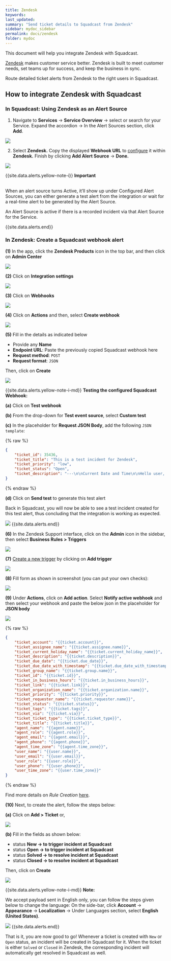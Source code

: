 ```yaml
---
title: Zendesk
keywords: 
last_updated: 
summary: "Send ticket details to Squadcast from Zendesk"
sidebar: mydoc_sidebar
permalink: docs/zendesk
folder: mydoc
---
```


This document will help you integrate Zendesk with Squadcast.

[Zendesk](https://www.zendesk.com/) makes customer service better. Zendesk is built to meet customer needs, set teams up for success, and keep the business in sync.

Route detailed ticket alerts from Zendesk to the right users in Squadcast.

## How to integrate Zendesk with Squadcast

### In Squadcast: Using Zendesk as an Alert Source

1. Navigate to **Services** -> **Service Overview** -> select or search for your Service. Expand the accordion -> In the Alert Sources section, click **Add**.

![](<../../.gitbook/assets/Alert_Sources.png>)

2. Select **Zendesk.** Copy the displayed **Webhook URL** to [configure](zendesk.md#in-zendesk-create-a-squadcast-webhook-alert) it within **Zendesk.** Finish by clicking **Add Alert Source** -> **Done.**

![](<../../.gitbook/assets/Zendesk.png>)

{{site.data.alerts.yellow-note-i}}
<b>Important</b><br/><br/>
<p>When an alert source turns Active, it’ll show up under Configured Alert Sources, you can either generate a test alert from the integration or wait for a real-time alert to be generated by the Alert Source.</p>
<p>An Alert Source is active if there is a recorded incident via that Alert Source for the Service.</p>
{{site.data.alerts.end}}

### In Zendesk: Create a Squadcast webhook alert

**(1)** In the app, click the **Zendesk Products** icon in the top bar, and then click on **Admin Center**

![](images/zendesk_2.png)

**(2)** Click on **Integration settings**

![](images/zendesk_3.png)

**(3)** Click on **Webhooks**

![](images/zendesk_4.png)

**(4)** Click on **Actions** and then, select **Create webhook**

![](images/zendesk_5.png)

**(5)** Fill in the details as indicated below

- Provide any **Name**
- **Endpoint URL**: Paste the previously copied Squadcast webhook here
- **Request method**: `POST`
- **Request format**: `JSON`

Then, click on **Create**

![](images/zendesk_6.png)

{{site.data.alerts.yellow-note-i-md}}
**Testing the configured Squadcast Webhook:**

**(a)** Click on **Test webhook**

**(b)** From the drop-down for **Test event source**, select **Custom test**

**(c)** In the placeholder for **Request JSON Body**, add the following `JSON template`:

{% raw %}
```json
{
    "ticket_id": 35436,
    "ticket_title": "This is a test incident for Zendesk",
    "ticket_priority": "low",
    "ticket_status": "Open",
    "ticket_description": "---\n\nCurrent Date and Time\n\nHello user, the integration is working as expected!!!"
}
```
{% endraw %}

**(d)** Click on **Send test** to generate this test alert

Back in Squadcast, you will now be able to see a test incident created for this test alert, thus concluding that the integration is working as expected.

![](images/zendesk_13.png)
{{site.data.alerts.end}}

**(6)** In the Zendesk Support interface, click on the **Admin** icon in the sidebar, then select **Business Rules > Triggers**

![](images/zendesk_7.png)

**(7)** [Create a new trigger](https://support.zendesk.com/hc/en-us/articles/203662106) by clicking on **Add trigger**

![](images/zendesk_8.png)

**(8)** Fill form as shown in screenshot (you can put your own checks):

![](images/zendesk_9.png)


**(9)** Under **Actions**, click on **Add action**. Select **Notify active webhook** and then select your webhook and paste the below json in the placeholder for **JSON body**

![](images/zendesk_10.png)

{% raw %}
```json
{
    "ticket_account": "{{ticket.account}}",
    "ticket_assignee_name": "{{ticket.assignee.name}}",
    "ticket_current_holiday_name": "{{ticket.current_holiday_name}}",
    "ticket_description": "{{ticket.description}}",
    "ticket_due_date": "{{ticket.due_date}}",
    "ticket_due_date_with_timestamp": "{{ticket.due_date_with_timestamp}}",
    "ticket_group_name": "{{ticket.group.name}}",
    "ticket_id": "{{ticket.id}}",
    "ticket_in_business_hours": "{{ticket.in_business_hours}}",
    "ticket_link": "{{ticket.link}}",
    "ticket_organization_name": "{{ticket.organization.name}}",
    "ticket_priority": "{{ticket.priority}}",
    "ticket_requester_name": "{{ticket.requester.name}}",
    "ticket_status": "{{ticket.status}}",
    "ticket_tags": "{{ticket.tags}}",
    "ticket_via": "{{ticket.via}}",
    "ticket_ticket_type": "{{ticket.ticket_type}}",
    "ticket_title": "{{ticket.title}}",
    "agent_name": "{{agent.name}}",
    "agent_role": "{{agent.role}}",
    "agent_email": "{{agent.email}}",
    "agent_phone": "{{agent.phone}}",
    "agent_time_zone": "{{agent.time_zone}}",
    "user_name": "{{user.name}}",
    "user_email": "{{user.email}}",
    "user_role": "{{user.role}}",
    "user_phone": "{{user.phone}}",
    "user_time_zone": "{{user.time_zone}}"
}
```
{% endraw %}

Find more details on _Rule Creation_ [here](https://support.zendesk.com/hc/en-us/articles/1260803996569-Creating-a-webhook).

**(10)** Next, to create the alert, follow the steps below: 

**(a)** Click on **Add > Ticket** or,

![](images/zendesk_11.png)

**(b)** Fill in the fields as shown below:

- status **New -> to trigger incident at Squadcast**
- status **Open -> to trigger incident at Squadcast**
- status **Solved -> to resolve incident at Squadcast**
- status **Closed -> to resolve incident at Squadcast**

Then, click on **Create**

![](images/zendesk_12.png)

{{site.data.alerts.yellow-note-i-md}}
**Note:**

We accept payload sent in English only, you can follow the steps given below to change the language:
On the side-bar, click **Account** -> **Appearance** -> **Localization** -> Under Languages section, select **English (United States)**.

![](images/zendesk_lang.png)
{{site.data.alerts.end}}

That is it, you are now good to go! Whenever a ticket is created with `New` or `Open` status, an incident will be created in Squadcast for it. When the ticket is either `Solved` or `Closed` in Zendesk, the corresponding incident will automatically get resolved in Squadcast as well.